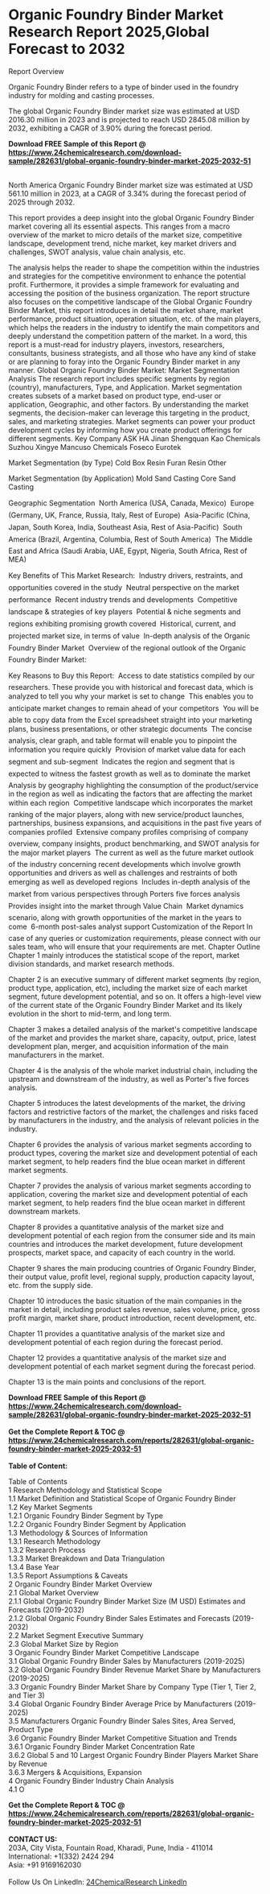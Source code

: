 <h1>Organic Foundry Binder Market Research Report 2025,Global Forecast to 2032</h1><p>Report Overview</p><p>
Organic Foundry Binder refers to a type of binder used in the foundry industry for molding and casting processes.</p><p>
The global Organic Foundry Binder market size was estimated at USD 2016.30 million in 2023 and is projected to reach USD 2845.08 million by 2032, exhibiting a CAGR of 3.90% during the forecast period.</p><div><b>Download FREE Sample of this Report @ 
            <a href="https://www.24chemicalresearch.com/download-sample/282631/global-organic-foundry-binder-market-2025-2032-51">
            https://www.24chemicalresearch.com/download-sample/282631/global-organic-foundry-binder-market-2025-2032-51</a></b></div><br><p>
North America Organic Foundry Binder market size was estimated at USD 561.10 million in 2023, at a CAGR of 3.34% during the forecast period of 2025 through 2032.</p><p>
This report provides a deep insight into the global Organic Foundry Binder market covering all its essential aspects. This ranges from a macro overview of the market to micro details of the market size, competitive landscape, development trend, niche market, key market drivers and challenges, SWOT analysis, value chain analysis, etc.</p><p>
The analysis helps the reader to shape the competition within the industries and strategies for the competitive environment to enhance the potential profit. Furthermore, it provides a simple framework for evaluating and accessing the position of the business organization. The report structure also focuses on the competitive landscape of the Global Organic Foundry Binder Market, this report introduces in detail the market share, market performance, product situation, operation situation, etc. of the main players, which helps the readers in the industry to identify the main competitors and deeply understand the competition pattern of the market.
In a word, this report is a must-read for industry players, investors, researchers, consultants, business strategists, and all those who have any kind of stake or are planning to foray into the Organic Foundry Binder market in any manner.
Global Organic Foundry Binder Market: Market Segmentation Analysis
The research report includes specific segments by region (country), manufacturers, Type, and Application. Market segmentation creates subsets of a market based on product type, end-user or application, Geographic, and other factors. By understanding the market segments, the decision-maker can leverage this targeting in the product, sales, and marketing strategies. Market segments can power your product development cycles by informing how you create product offerings for different segments.
Key Company
ASK
HA
Jinan Shengquan
Kao Chemicals
Suzhou Xingye
Mancuso Chemicals
Foseco
Eurotek</p><p>
Market Segmentation (by Type)
Cold Box Resin
Furan Resin
Other</p><p>
Market Segmentation (by Application)
Mold Sand Casting
Core Sand Casting</p><p>
Geographic Segmentation
 North America (USA, Canada, Mexico)
 Europe (Germany, UK, France, Russia, Italy, Rest of Europe)
 Asia-Pacific (China, Japan, South Korea, India, Southeast Asia, Rest of Asia-Pacific)
 South America (Brazil, Argentina, Columbia, Rest of South America)
 The Middle East and Africa (Saudi Arabia, UAE, Egypt, Nigeria, South Africa, Rest of MEA)</p><p>
Key Benefits of This Market Research:
 Industry drivers, restraints, and opportunities covered in the study
 Neutral perspective on the market performance
 Recent industry trends and developments
 Competitive landscape &amp; strategies of key players
 Potential &amp; niche segments and regions exhibiting promising growth covered
 Historical, current, and projected market size, in terms of value
 In-depth analysis of the Organic Foundry Binder Market
 Overview of the regional outlook of the Organic Foundry Binder Market:</p><p>
Key Reasons to Buy this Report:
 Access to date statistics compiled by our researchers. These provide you with historical and forecast data, which is analyzed to tell you why your market is set to change
 This enables you to anticipate market changes to remain ahead of your competitors
 You will be able to copy data from the Excel spreadsheet straight into your marketing plans, business presentations, or other strategic documents
 The concise analysis, clear graph, and table format will enable you to pinpoint the information you require quickly
 Provision of market value data for each segment and sub-segment
 Indicates the region and segment that is expected to witness the fastest growth as well as to dominate the market
 Analysis by geography highlighting the consumption of the product/service in the region as well as indicating the factors that are affecting the market within each region
 Competitive landscape which incorporates the market ranking of the major players, along with new service/product launches, partnerships, business expansions, and acquisitions in the past five years of companies profiled
 Extensive company profiles comprising of company overview, company insights, product benchmarking, and SWOT analysis for the major market players
 The current as well as the future market outlook of the industry concerning recent developments which involve growth opportunities and drivers as well as challenges and restraints of both emerging as well as developed regions
 Includes in-depth analysis of the market from various perspectives through Porters five forces analysis
 Provides insight into the market through Value Chain
 Market dynamics scenario, along with growth opportunities of the market in the years to come
 6-month post-sales analyst support
Customization of the Report
In case of any queries or customization requirements, please connect with our sales team, who will ensure that your requirements are met.
Chapter Outline
Chapter 1 mainly introduces the statistical scope of the report, market division standards, and market research methods.</p><p>
Chapter 2 is an executive summary of different market segments (by region, product type, application, etc), including the market size of each market segment, future development potential, and so on. It offers a high-level view of the current state of the Organic Foundry Binder Market and its likely evolution in the short to mid-term, and long term.</p><p>
Chapter 3 makes a detailed analysis of the market's competitive landscape of the market and provides the market share, capacity, output, price, latest development plan, merger, and acquisition information of the main manufacturers in the market.</p><p>
Chapter 4 is the analysis of the whole market industrial chain, including the upstream and downstream of the industry, as well as Porter's five forces analysis.</p><p>
Chapter 5 introduces the latest developments of the market, the driving factors and restrictive factors of the market, the challenges and risks faced by manufacturers in the industry, and the analysis of relevant policies in the industry.</p><p>
Chapter 6 provides the analysis of various market segments according to product types, covering the market size and development potential of each market segment, to help readers find the blue ocean market in different market segments.</p><p>
Chapter 7 provides the analysis of various market segments according to application, covering the market size and development potential of each market segment, to help readers find the blue ocean market in different downstream markets.</p><p>
Chapter 8 provides a quantitative analysis of the market size and development potential of each region from the consumer side and its main countries and introduces the market development, future development prospects, market space, and capacity of each country in the world.</p><p>
Chapter 9 shares the main producing countries of Organic Foundry Binder, their output value, profit level, regional supply, production capacity layout, etc. from the supply side.</p><p>
Chapter 10 introduces the basic situation of the main companies in the market in detail, including product sales revenue, sales volume, price, gross profit margin, market share, product introduction, recent development, etc.</p><p>
Chapter 11 provides a quantitative analysis of the market size and development potential of each region during the forecast period.</p><p>
Chapter 12 provides a quantitative analysis of the market size and development potential of each market segment during the forecast period.</p><p>
Chapter 13 is the main points and conclusions of the report.</p><p>
</p><div><b>Download FREE Sample of this Report @ 
            <a href="https://www.24chemicalresearch.com/download-sample/282631/global-organic-foundry-binder-market-2025-2032-51">
            https://www.24chemicalresearch.com/download-sample/282631/global-organic-foundry-binder-market-2025-2032-51</a></b></div><br><div><b>Get the Complete Report & TOC @ 
            <a href="https://www.24chemicalresearch.com/reports/282631/global-organic-foundry-binder-market-2025-2032-51">
            https://www.24chemicalresearch.com/reports/282631/global-organic-foundry-binder-market-2025-2032-51</a></b></div><br>
            <b>Table of Content:</b><p>Table of Contents<br />
1 Research Methodology and Statistical Scope<br />
1.1 Market Definition and Statistical Scope of Organic Foundry Binder<br />
1.2 Key Market Segments<br />
1.2.1 Organic Foundry Binder Segment by Type<br />
1.2.2 Organic Foundry Binder Segment by Application<br />
1.3 Methodology & Sources of Information<br />
1.3.1 Research Methodology<br />
1.3.2 Research Process<br />
1.3.3 Market Breakdown and Data Triangulation<br />
1.3.4 Base Year<br />
1.3.5 Report Assumptions & Caveats<br />
2 Organic Foundry Binder Market Overview<br />
2.1 Global Market Overview<br />
2.1.1 Global Organic Foundry Binder Market Size (M USD) Estimates and Forecasts (2019-2032)<br />
2.1.2 Global Organic Foundry Binder Sales Estimates and Forecasts (2019-2032)<br />
2.2 Market Segment Executive Summary<br />
2.3 Global Market Size by Region<br />
3 Organic Foundry Binder Market Competitive Landscape<br />
3.1 Global Organic Foundry Binder Sales by Manufacturers (2019-2025)<br />
3.2 Global Organic Foundry Binder Revenue Market Share by Manufacturers (2019-2025)<br />
3.3 Organic Foundry Binder Market Share by Company Type (Tier 1, Tier 2, and Tier 3)<br />
3.4 Global Organic Foundry Binder Average Price by Manufacturers (2019-2025)<br />
3.5 Manufacturers Organic Foundry Binder Sales Sites, Area Served, Product Type<br />
3.6 Organic Foundry Binder Market Competitive Situation and Trends<br />
3.6.1 Organic Foundry Binder Market Concentration Rate<br />
3.6.2 Global 5 and 10 Largest Organic Foundry Binder Players Market Share by Revenue<br />
3.6.3 Mergers & Acquisitions, Expansion<br />
4 Organic Foundry Binder Industry Chain Analysis<br />
4.1 O</p><div><b>Get the Complete Report & TOC @ 
            <a href="https://www.24chemicalresearch.com/reports/282631/global-organic-foundry-binder-market-2025-2032-51">
            https://www.24chemicalresearch.com/reports/282631/global-organic-foundry-binder-market-2025-2032-51</a></b></div><br><b>CONTACT US:</b><br>
            203A, City Vista, Fountain Road, Kharadi, Pune, India - 411014<br>
            International: +1(332) 2424 294<br>
            Asia: +91 9169162030 <br><br>
            Follow Us On LinkedIn: <a href="https://www.linkedin.com/company/24chemicalresearch/">24ChemicalResearch LinkedIn</a>